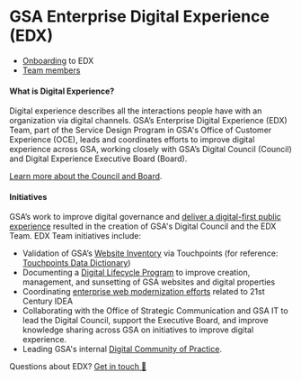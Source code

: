 # GSA Enterprise Digital Experience (EDX)

* [Onboarding](https://github.com/GSA/EDX/wiki/Onboarding) to EDX
* [Team members](/team/)

#### What is Digital Experience?

Digital experience describes all the interactions people have with an organization via digital channels. GSA’s Enterprise Digital Experience (EDX) Team, part of the Service Design Program in GSA's Office of Customer Experience (OCE), leads and coordinates efforts to improve digital experience across GSA, working closely with GSA’s Digital Council (Council) and Digital Experience Executive Board (Board).

[Learn more about the Council and Board](https://insite.gsa.gov/employee-resources/communications/websites/strategy-policy-and-standards/gsa-digital-council).

#### Initiatives

GSA’s work to improve digital governance and [deliver a digital-first public experience]([url](https://digital.gov/resources/delivering-digital-first-public-experience/)) resulted in the creation of GSA's Digital Council and the EDX Team. EDX Team initiatives include:

* Validation of GSA’s [Website Inventory](https://touchpoints.app.cloud.gov/admin/websites/) via Touchpoints (for reference: [Touchpoints Data Dictionary](https://github.com/GSA/EDX/blob/main/Data/touchpoints-data-dictionary-2021-11.csv))
* Documenting a [Digital Lifecycle Program](https://insite.gsa.gov/employee-resources/communications/websites/strategy-policy-and-standards/digital-lifecycle-program) to improve creation, management, and sunsetting of GSA websites and digital properties
* Coordinating [enterprise web modernization efforts](https://github.com/GSA/wg-web-modernization) related to 21st Century IDEA
* Collaborating with the Office of Strategic Communication and GSA IT to lead the Digital Council, support the Executive Board, and improve knowledge sharing across GSA on initiatives to improve digital experience.
* Leading GSA's internal [Digital Community of Practice](https://groups.google.com/a/gsa.gov/g/gsadigitalcop).

Questions about EDX? <a href="https://touchpoints.app.cloud.gov/touchpoints/1fc9c962/submit" target="_blank" rel="noopener">Get in touch 💭</a>
